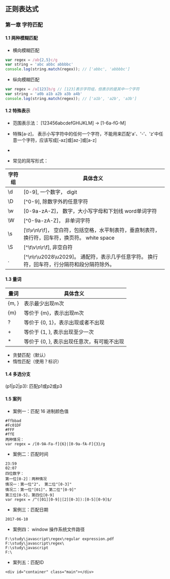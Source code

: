 ## 正则表达式

### 第一章 字符匹配

#### 1.1 两种模糊匹配

* 横向模糊匹配

```js
var regex = /ab{2,5}c/g
var string = 'abc abbc abbbbc'
console.log(string.match(regex)); // ['abbc', 'abbbbc']
```
* 纵向模糊匹配
```js
var regex = /a[123]b/g // [123]表示字符组，但表示的是其中一个字符
var string = 'a0b a1b a2b a3b a4b'
console.log(string.match(regex)); // ['a1b', 'a2b', 'a3b']
```

#### 1.2 特殊表示

* 范围表示法： [123456abcdefGHIJKLM] -> [1-6a-fG-M]

* 特殊[a-z]， 表示小写字符中的任何一个字符，不能用来匹配'a'、'-'、'z'中任意一个字符，应该写成[-az]或[az-]或[a\-z]

* [^abc]: 求反，表示一个除a, b, c之外的任意一个字母

* 常见的简写形式：

| 字符组 | 具体含义 |
| --- | --- |
| \d | [0-9], 一个数字， digit |
| \D | [^0-9], 除数字外的任意字符 |
| \w | [0-9a-zA-Z]， 数字，大小写字母和下划线 word单词字符|
| \W | [^0-9a-zA-Z]， 非单词字符 |
| \s | [\t\v\n\r\f]， 空白符，包括空格，水平制表符，垂直制表符，换行符，回车符，换页符。 white space|
| \S | [^\t\v\n\r\f], 非空白符 |
| . | [^\n\r\u2028\u2029]。 通配符，表示几乎任意字符。 换行符，回车符，行分隔符和段分隔符除外。|

#### 1.3 量词

| 量词 | 具体含义 |
| --- | --- |
| {m, } | 表示最少出现m次 |
| {m} | 等价于 {m}，表示出现m次 |
| ? | 等价于 {0, 1}，表示出现或者不出现 |
| + | 等价于 {1, }, 表示出现至少一次 |
| * | 等价于 {0, }, 表示出现任意次，有可能不出现 |

* 贪婪匹配（默认）
* 惰性匹配（使用？标识）

#### 1.4 多选分支

(p1|p2|p3): 匹配p1或p2或p3

#### 1.5 案列

* 案例一：匹配 16 进制颜色值

```
#ffbbad
#Fc01DF
#FFF
#ffE
两种情况：
var regex = /[0-9A-Fa-f]{6}|[0-9a-fA-F]{3}/g
```

* 案例二：匹配时间

```
23:59
02:07
四位数字：
第一位[0-2]：两种情况
情况一：第一位"2"， 第二位"[0-3]"
情况二：第一位"[01]"，第二位"[0-9]"
第三位[0-5]，第四位[0-9]
var regex = /^([01][0-9]|[2][0-3]):[0-5][0-9]$/
```

* 案例三：匹配日期

```
2017-06-10
```

* 案例四： window 操作系统文件路径

```
F:\study\javascript\regex\regular expression.pdf
F:\study\javascript\regex\
F:\study\javascript
F:\
```

* 案列五：匹配ID

```
<div id="container" class="main"></div>
```



